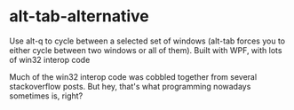 # alt-tab-alternative
Use alt-q to cycle between a selected set of windows (alt-tab forces you to either cycle between two windows or all of them). Built with WPF, with lots of win32 interop code

Much of the win32 interop code was cobbled together from several stackoverflow posts. But hey, that's what programming nowadays sometimes is, right?
